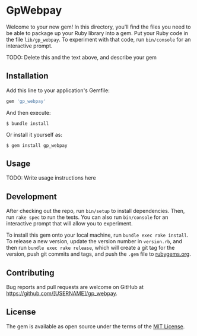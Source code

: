 # GpWebpay

Welcome to your new gem! In this directory, you'll find the files you need to be able to package up your Ruby library into a gem. Put your Ruby code in the file `lib/gp_webpay`. To experiment with that code, run `bin/console` for an interactive prompt.

TODO: Delete this and the text above, and describe your gem

## Installation

Add this line to your application's Gemfile:

```ruby
gem 'gp_webpay'
```

And then execute:

    $ bundle install

Or install it yourself as:

    $ gem install gp_webpay

## Usage

TODO: Write usage instructions here

## Development

After checking out the repo, run `bin/setup` to install dependencies. Then, run `rake spec` to run the tests. You can also run `bin/console` for an interactive prompt that will allow you to experiment.

To install this gem onto your local machine, run `bundle exec rake install`. To release a new version, update the version number in `version.rb`, and then run `bundle exec rake release`, which will create a git tag for the version, push git commits and tags, and push the `.gem` file to [rubygems.org](https://rubygems.org).

## Contributing

Bug reports and pull requests are welcome on GitHub at https://github.com/[USERNAME]/gp_webpay.


## License

The gem is available as open source under the terms of the [MIT License](https://opensource.org/licenses/MIT).
